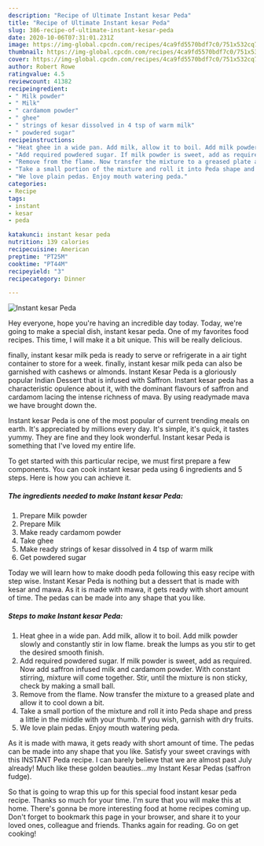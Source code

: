 ```yaml
---
description: "Recipe of Ultimate Instant kesar Peda"
title: "Recipe of Ultimate Instant kesar Peda"
slug: 386-recipe-of-ultimate-instant-kesar-peda
date: 2020-10-06T07:31:01.231Z
image: https://img-global.cpcdn.com/recipes/4ca9fd5570bdf7c0/751x532cq70/instant-kesar-peda-recipe-main-photo.jpg
thumbnail: https://img-global.cpcdn.com/recipes/4ca9fd5570bdf7c0/751x532cq70/instant-kesar-peda-recipe-main-photo.jpg
cover: https://img-global.cpcdn.com/recipes/4ca9fd5570bdf7c0/751x532cq70/instant-kesar-peda-recipe-main-photo.jpg
author: Robert Rowe
ratingvalue: 4.5
reviewcount: 41382
recipeingredient:
- " Milk powder"
- " Milk"
- " cardamom powder"
- " ghee"
- " strings of kesar dissolved in 4 tsp of warm milk"
- " powdered sugar"
recipeinstructions:
- "Heat ghee in a wide pan. Add milk, allow it to boil. Add milk powder slowly and constantly stir in low flame. break the lumps as you stir to get the desired smooth finish."
- "Add required powdered sugar. If milk powder is sweet, add as required. Now add saffron infused milk and cardamom powder. With constant stirring, mixture will come together. Stir, until the mixture is non sticky, check by making a small ball."
- "Remove from the flame. Now transfer the mixture to a greased plate and allow it to cool down a bit."
- "Take a small portion of the mixture and roll it into Peda shape and press a little in the middle with your thumb. If you wish, garnish with dry fruits."
- "We love plain pedas. Enjoy mouth watering peda."
categories:
- Recipe
tags:
- instant
- kesar
- peda

katakunci: instant kesar peda 
nutrition: 139 calories
recipecuisine: American
preptime: "PT25M"
cooktime: "PT44M"
recipeyield: "3"
recipecategory: Dinner

---
```



![Instant kesar Peda](https://img-global.cpcdn.com/recipes/4ca9fd5570bdf7c0/751x532cq70/instant-kesar-peda-recipe-main-photo.jpg)

Hey everyone, hope you're having an incredible day today. Today, we're going to make a special dish, instant kesar peda. One of my favorites food recipes. This time, I will make it a bit unique. This will be really delicious.

finally, instant kesar milk peda is ready to serve or refrigerate in a air tight container to store for a week. finally, instant kesar milk peda can also be garnished with cashews or almonds. Instant Kesar Peda is a gloriously popular Indian Dessert that is infused with Saffron. Instant kesar peda has a characteristic opulence about it, with the dominant flavours of saffron and cardamom lacing the intense richness of mava. By using readymade mava we have brought down the.

Instant kesar Peda is one of the most popular of current trending meals on earth. It's appreciated by millions every day. It's simple, it's quick, it tastes yummy. They are fine and they look wonderful. Instant kesar Peda is something that I've loved my entire life.


To get started with this particular recipe, we must first prepare a few components. You can cook instant kesar peda using 6 ingredients and 5 steps. Here is how you can achieve it.

<!--inarticleads1-->

##### The ingredients needed to make Instant kesar Peda:

1. Prepare  Milk powder
1. Prepare  Milk
1. Make ready  cardamom powder
1. Take  ghee
1. Make ready  strings of kesar dissolved in 4 tsp of warm milk
1. Get  powdered sugar


Today we will learn how to make doodh peda following this easy recipe with step wise. Instant Kesar Peda is nothing but a dessert that is made with kesar and mawa. As it is made with mawa, it gets ready with short amount of time. The pedas can be made into any shape that you like. 

<!--inarticleads2-->

##### Steps to make Instant kesar Peda:

1. Heat ghee in a wide pan. Add milk, allow it to boil. Add milk powder slowly and constantly stir in low flame. break the lumps as you stir to get the desired smooth finish.
1. Add required powdered sugar. If milk powder is sweet, add as required. Now add saffron infused milk and cardamom powder. With constant stirring, mixture will come together. Stir, until the mixture is non sticky, check by making a small ball.
1. Remove from the flame. Now transfer the mixture to a greased plate and allow it to cool down a bit.
1. Take a small portion of the mixture and roll it into Peda shape and press a little in the middle with your thumb. If you wish, garnish with dry fruits.
1. We love plain pedas. Enjoy mouth watering peda.


As it is made with mawa, it gets ready with short amount of time. The pedas can be made into any shape that you like. Satisfy your sweet cravings with this INSTANT Peda recipe. I can barely believe that we are almost past July already! Much like these golden beauties…my Instant Kesar Pedas (saffron fudge). 

So that is going to wrap this up for this special food instant kesar peda recipe. Thanks so much for your time. I'm sure that you will make this at home. There's gonna be more interesting food at home recipes coming up. Don't forget to bookmark this page in your browser, and share it to your loved ones, colleague and friends. Thanks again for reading. Go on get cooking!
